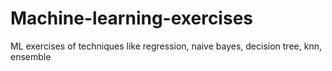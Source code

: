 # Machine-learning-exercises
ML exercises of techniques like regression, naive bayes, decision tree, knn, ensemble
